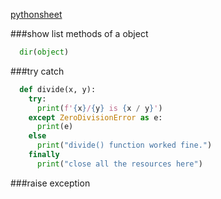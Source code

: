 [pythonsheet](https://www.pythonsheets.com/notes/python-typing.html)

###show list methods of a object

```python
  dir(object)
```

###try catch

```python
  def divide(x, y):
    try:
      print(f'{x}/{y} is {x / y}')
    except ZeroDivisionError as e:
      print(e)
    else
      print("divide() function worked fine.")
    finally
      print("close all the resources here")
```

###raise exception